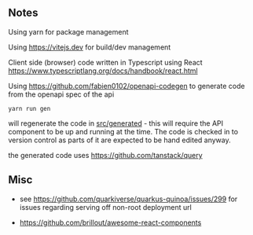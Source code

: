 Notes
-----

Using yarn for package management

Using https://vitejs.dev for build/dev management

Client side (browser) code written in Typescript using React https://www.typescriptlang.org/docs/handbook/react.html

Using https://github.com/fabien0102/openapi-codegen to generate code from the openapi spec of the api

```shell
yarn run gen
```
will regenerate the code in [src/generated](src/generated) - this will require the API component to be up and running at the time. The code is checked in to version control as parts of it are expected to be hand edited anyway.


the generated code uses https://github.com/tanstack/query



## Misc

* see https://github.com/quarkiverse/quarkus-quinoa/issues/299 for issues regarding serving 
off non-root deployment url

* https://github.com/brillout/awesome-react-components


